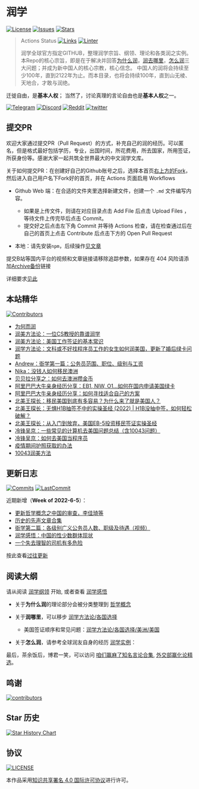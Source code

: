 # 润学

[![License](https://img.shields.io/github/license/The-Run-Philosophy-Organization/run?style=flat-square)](https://creativecommons.org/licenses/by-sa/4.0/)
[![Issues](https://img.shields.io/github/issues/The-Run-Philosophy-Organization/run?style=flat-square)](https://github.com/The-Run-Philosophy-Organization/run/issues)
[![Stars](https://img.shields.io/github/stars/The-Run-Philosophy-Organization/run?style=flat-square)](https://star-history.com/#The-Run-Philosophy-Organization/run&Date)

>Actions Status [![Links](https://github.com/The-Run-Philosophy-Organization/run/actions/workflows/links.yml/badge.svg?branch=main)](https://github.com/The-Run-Philosophy-Organization/run/actions/workflows/links.yml)
[![Linter](https://github.com/The-Run-Philosophy-Organization/run/actions/workflows/linter.yml/badge.svg?branch=main)](https://github.com/The-Run-Philosophy-Organization/run/actions/workflows/linter.yml)
>
> 润学全球官方指定GITHUB，整理润学宗旨、纲领、理论和各类润之实例。
> 本Repo的核心宗旨，即是在于解决并回答[为什么润](哲学概念/为何而润.md)，[润去哪里](润学方法论/各国选择/)，[怎么润](润学实例/)三大问题；并成为新中国人的核心宗教，核心信念。
> 中国人的润将会持续至少100年，直到2122年为止。而本目录，也将会持续100年，直到山无棱、天地合，才敢与润绝。

迁徙自由，是**基本人权**；
当然了，讨论真理的言论自由也是**基本人权**之一。

[![Telegram](https://img.shields.io/badge/Telegram-润学-%232CA5E0?style=flat-square&logo=telegram)](https://t.me/RunOutForLife)
[![Discord](https://img.shields.io/badge/Discord-润学-%235865F2?style=flat-square&logo=discord)](https://t.co/TmLbFbNkUy)
[![Reddit](https://img.shields.io/reddit/subreddit-subscribers/iwanttorun?style=flat-square)](https://www.reddit.com/r/iwanttorun/)
[![twitter](https://img.shields.io/twitter/url?label=Share%20On%20Twitter&url=https%3A%2F%2Fgithub.com%2FThe-Run-Philosophy-Organization%2Frun)](https://twitter.com/intent/tweet?text=Wow:&url=https%3A%2F%2Fgithub.com%2FThe-Run-Philosophy-Organization%2Frun)

## 提交PR

欢迎大家通过提交PR（Pull Request）的方式，补充自己的润的经历。可以匿名，但是格式最好包括学历，专业，出国时间，所花费用，所去国家，所用签证，所获身份等。感谢大家一起共筑全世界最大的中文润学文库。

关于如何提交PR：在创建好自己的Github账号之后，选择本首页[右上方的Fork](https://github.com/The-Run-Philosophy-Organization/run/fork)，然后进入自己用户名下Fork好的首页，并在 Actions 页面启用 Workflows

- Github Web 端：在合适的文件夹里选择新建文件，创建一个 `.md` 文件编写内容。
  - 如果是上传文件，则请在对应目录点击 Add File 后点击 Upload Files ，等待文件上传完毕后点击 Commit。
  - 提交好之后点击左下角 Commit 并等待 Actions 检查，请在检查通过后在自己的首页上点击 Contribute 后点击下方的 Open Pull Request

- 本地：请先安装`npm`，后续操作[见文章](https://chinese.freecodecamp.org/news/how-to-make-your-first-pull-request-on-github/)

提交B站等国内平台的视频和文章链接请移除追踪参数，如果存在 404 风险请添加[Archive备份](Archive备份.md)链接

详细要求[见此](CodeOfConduct.md)

## 本站精华

[![Contributors](https://img.shields.io/github/contributors/The-Run-Philosophy-Organization/run?style=flat-square)](https://github.com/The-Run-Philosophy-Organization/run)

- [为何而润](哲学概念/为何而润.md)
- [润美方法论：一位CS教授的靠谱润学](润学方法论/各国选择/美洲/美国/CS教授的靠谱润学.md)
- [润美方法论：美国工作签证的基本常识](润学方法论/各国选择/美洲/美国/美国工作签证的基本常识.md)
- [润学方法论：文科或不好找程序员工作的女生如何润美国，更新了婚后绿卡问题](润学方法论/各国选择/美洲/美国/文科女生不好找程序员的工作如何润美国.md)
- [Andrew：衙学第一篇：公务员范围、职位、级别与工资](润学之衙学基础/衙学第一篇：公务员范围、职位、级别与工资.md)
- [Nika：没钱人如何移民澳洲](润学方法论/各国选择/亚洲和大洋洲/澳大利亚/没钱人如何移民澳洲.md)
- [贝贝拉分享之：如何去澳洲攒金币](润学实例/技工/贝贝拉如何去澳洲攒金币.md)
- [阿里巴巴大牛亲身经历分享：EB1, NIW, O1...如何在国内申请美国绿卡](润学实例/计算机/如何在国内申请美国绿卡.md)
- [阿里巴巴大牛亲身经历分享：如何寻找适合自己的方案](润学方法论/如何寻找适合自己的方案.md)
- [北美王探长：移民美国到底有多容易？为什么来了就是美国人？](润学方法论/各国选择/美洲/美国/王探长系列之：为什么来了就是美国人.md)
- [北美王探长：无惧H1B抽签不中的实操圣经 (2022) | H1B没抽中签，如何轻松破解？](润学方法论/各国选择/美洲/美国/王探长系列之：H1B没抽中签如何轻松破解.md)
- [北美王探长：从入门到放弃，美国EB-5投资移民签证实操圣经](润学方法论/各国选择/美洲/美国/王探长系列之：美国EB-5投资移民签证实操圣经.md)
- [冷锋吴京：一些常见的计算机去美国问题总结（含10043问题）](润学实例/计算机/一些常见的计算机去美国问题总结.md)
- [冷锋吴京：如何去美国当程序员](润学实例/计算机/去美国当程序员V2.5.0.md)
- [疫情期间护照获取的办法](润学方法论/前期准备/护照获取/README.md)
- [10043润美方法](润学实例/10043学校如何润/10043润美方法.md)

## 更新日志

[![Commits](https://img.shields.io/github/commit-activity/m/The-Run-Philosophy-Organization/run?style=flat-square)](https://github.com/The-Run-Philosophy-Organization/run/pulse)
[![LastCommit](https://img.shields.io/github/last-commit/The-Run-Philosophy-Organization/run?style=flat-square)](https://github.com/The-Run-Philosophy-Organization/run)

近期新增（**Week of 2022-6-5**）：

- [更新哲学概念之中国的审查，李佳琦等](哲学概念/中国的审查.md)
- [历史的先声文章合集](历史的先声/)
- [衙学第二篇：各级别广义公务员人数、职级及待遇（视频）](https://www.youtube.com/watch?v=6WCgyaX3G1A)
- [润学感悟：中国的性少数群体现状](润学感悟/中国的性少数群体现状.md)
- [一个失去理智的司机有多危险](润学感悟/一个失去理智的司机有多危险.md)

按此查看[过往更新](往期更新.md)

## 阅读大纲

请从阅读 [润学纲领](润学纲领.md) 开始, 或者查看 [润学感悟](润学感悟)

- 关于**为什么润**的理论部分会被分类整理到 [哲学概念](哲学概念)

- 关于**润哪里**，可以移步 [润学方法论/各国选择](润学方法论/各国选择)

  - 美国签证顺序和常见问题：[润学方法论/各国选择/美洲/美国](润学方法论/各国选择/美洲/美国)

- 关于**怎么润**，请参考全球润友自身的经历 [润学实例](润学实例)：

最后，茶余饭后，博君一笑，可以访问 [咱们赢麻了知名言论合集](张维为陈平曹丰泽等知名言论收集), [外交部赢化论精选](外交部发言精选)。

## 鸣谢

[![contributors](https://opencollective.com/run/contributors.svg?width=890)](https://github.com/The-Run-Philosophy-Organization/run/graphs/contributors)

## Star 历史

[![Star History Chart](https://api.star-history.com/svg?repos=The-Run-Philosophy-Organization/run&type=Date)](https://star-history.com/#The-Run-Philosophy-Organization/run&Date)

## 协议

[![LICENSE](https://i.creativecommons.org/l/by-sa/4.0/88x31.png)](https://creativecommons.org/licenses/by-sa/4.0/deed.zh)

本作品采用[知识共享署名 4.0 国际许可协议](https://creativecommons.org/licenses/by-sa/4.0/deed.zh)进行许可。
